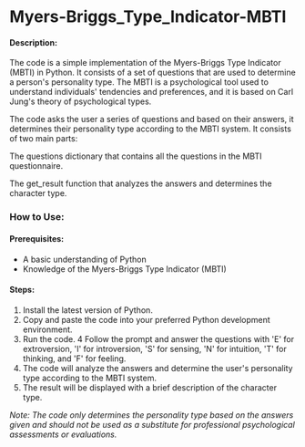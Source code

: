 # Myers-Briggs_Type_Indicator-MBTI

#### Description: ####

The code is a simple implementation of the Myers-Briggs Type Indicator (MBTI) in Python. It consists of a set of questions that are used to determine a person's personality type. The MBTI is a psychological tool used to understand individuals' tendencies and preferences, and it is based on Carl Jung's theory of psychological types.

The code asks the user a series of questions and based on their answers, it determines their personality type according to the MBTI system. It consists of two main parts:

The questions dictionary that contains all the questions in the MBTI questionnaire.

The get_result function that analyzes the answers and determines the character type.

### How to Use: ###

#### Prerequisites: ####

 - A basic understanding of Python
 - Knowledge of the Myers-Briggs Type Indicator (MBTI)

#### Steps: ####

 1. Install the latest version of Python.
 2. Copy and paste the code into your preferred Python development environment.
 3. Run the code.
 4 Follow the prompt and answer the questions with 'E' for extroversion, 'I' for introversion, 'S' for sensing, 'N' for intuition, 'T' for thinking, and 'F' for feeling.
 5. The code will analyze the answers and determine the user's personality type according to the MBTI system.
 6. The result will be displayed with a brief description of the character type.

*Note: The code only determines the personality type based on the answers given and should not be used as a substitute for professional psychological assessments or evaluations.*
